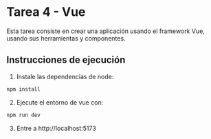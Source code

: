 # Tarea 4 - Vue

Esta tarea consiste en crear una aplicación usando el framework Vue, usando sus herramientas y componentes.

## Instrucciones de ejecución

1. Instale las dependencias de node:

```bash
npm install
```

2. Ejecute el entorno de vue con:

```bash
npm run dev
```

3. Entre a http://localhost:5173
